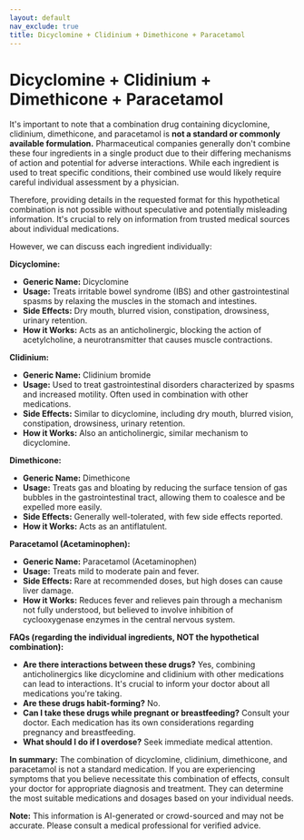 ```yaml
---
layout: default
nav_exclude: true
title: Dicyclomine + Clidinium + Dimethicone + Paracetamol
---
```


# Dicyclomine + Clidinium + Dimethicone + Paracetamol

It's important to note that a combination drug containing dicyclomine, clidinium, dimethicone, and paracetamol is **not a standard or commonly available formulation.**  Pharmaceutical companies generally don't combine these four ingredients in a single product due to their differing mechanisms of action and potential for adverse interactions.  While each ingredient is used to treat specific conditions, their combined use would likely require careful individual assessment by a physician.

Therefore, providing details in the requested format for this hypothetical combination is not possible without speculative and potentially misleading information.  It's crucial to rely on information from trusted medical sources about individual medications.  

However, we can discuss each ingredient individually:

**Dicyclomine:**

* **Generic Name:** Dicyclomine
* **Usage:**  Treats irritable bowel syndrome (IBS) and other gastrointestinal spasms by relaxing the muscles in the stomach and intestines.
* **Side Effects:** Dry mouth, blurred vision, constipation, drowsiness, urinary retention.
* **How it Works:** Acts as an anticholinergic, blocking the action of acetylcholine, a neurotransmitter that causes muscle contractions.

**Clidinium:**

* **Generic Name:** Clidinium bromide
* **Usage:** Used to treat gastrointestinal disorders characterized by spasms and increased motility. Often used in combination with other medications.
* **Side Effects:** Similar to dicyclomine, including dry mouth, blurred vision, constipation, drowsiness, urinary retention.
* **How it Works:** Also an anticholinergic, similar mechanism to dicyclomine.

**Dimethicone:**

* **Generic Name:** Dimethicone
* **Usage:**  Treats gas and bloating by reducing the surface tension of gas bubbles in the gastrointestinal tract, allowing them to coalesce and be expelled more easily.
* **Side Effects:** Generally well-tolerated, with few side effects reported.
* **How it Works:**  Acts as an antiflatulent.

**Paracetamol (Acetaminophen):**

* **Generic Name:** Paracetamol (Acetaminophen)
* **Usage:**  Treats mild to moderate pain and fever.
* **Side Effects:** Rare at recommended doses, but high doses can cause liver damage.
* **How it Works:** Reduces fever and relieves pain through a mechanism not fully understood, but believed to involve inhibition of cyclooxygenase enzymes in the central nervous system.


**FAQs (regarding the individual ingredients, NOT the hypothetical combination):**

* **Are there interactions between these drugs?** Yes, combining anticholinergics like dicyclomine and clidinium with other medications can lead to interactions.  It's crucial to inform your doctor about all medications you're taking.
* **Are these drugs habit-forming?** No.
* **Can I take these drugs while pregnant or breastfeeding?** Consult your doctor.  Each medication has its own considerations regarding pregnancy and breastfeeding.
* **What should I do if I overdose?** Seek immediate medical attention.


**In summary:**  The combination of dicyclomine, clidinium, dimethicone, and paracetamol is not a standard medication.  If you are experiencing symptoms that you believe necessitate this combination of effects, consult your doctor for appropriate diagnosis and treatment. They can determine the most suitable medications and dosages based on your individual needs.


**Note:** This information is AI-generated or crowd-sourced and may not be accurate. Please consult a medical professional for verified advice.
